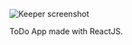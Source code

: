 ![Keeper screenshot](https://user-images.githubusercontent.com/42185328/111149639-2a8ad280-859e-11eb-9616-b3c359e51d21.png)

ToDo App made with ReactJS.
